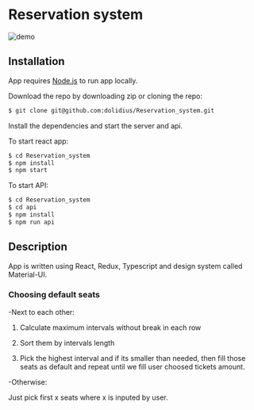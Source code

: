 # Reservation system

![demo](https://i.imgur.com/DCGD8XH.png)

## Installation

App requires [Node.js](https://nodejs.org/) to run app locally.

Download the repo by downloading zip or cloning the repo:

```sh
$ git clone git@github.com:dolidius/Reservation_system.git
```

Install the dependencies and start the server and api.

To start react app:
```sh
$ cd Reservation_system
$ npm install
$ npm start
```

To start API:
```sh
$ cd Reservation_system
$ cd api
$ npm install
$ npm run api
```

## Description

App is written using React, Redux, Typescript and design system called Material-UI. 

### Choosing default seats

-Next to each other:

1) Calculate maximum intervals without break in each row

2) Sort them by intervals length

3) Pick the highest interval and if its smaller than needed, then fill those seats as default and repeat until we fill user choosed tickets amount.

-Otherwise:

Just pick first x seats where x is inputed by user.
